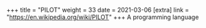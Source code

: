 +++
title = "PILOT"
weight = 33
date = 2021-03-06
[extra]
link = "https://en.wikipedia.org/wiki/PILOT"
+++
A programming language

